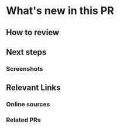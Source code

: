 [//]: # "These comments are meant for your reference. They are invisible and don't need to be deleted!"

# What's new in this PR

[//]: # "Describe what's new in this PR in a few lines. A description and bullet points for specifics will suffice."

## How to review

[//]: # 'The order in which to review files and what to expect when testing locally'

## Next steps

[//]: # "What's NOT in this PR, doesn't work yet, and/or still needs to be done"

### Screenshots

[//]: # "Add screenshots of expected behavior - GIFs if you're feeling fancy!"

## Relevant Links

### Online sources

[//]: # 'Optional - copy links to any tutorial or documentation that was useful to you when working on this PR'

### Related PRs

[//]: # "Optional - related PRs you're waiting on/ PRs that will conflict, etc; if this is a refactor, feel free to add PRs that previously modified this code"
